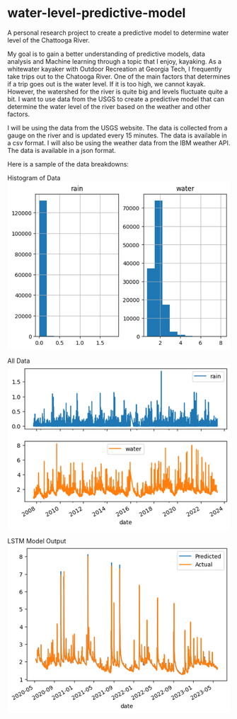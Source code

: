 # water-level-predictive-model

A personal research project to create a predictive model to determine water level of the Chattooga River.

My goal is to gain a better understanding of predictive models, data analysis and Machine learning through a topic that I enjoy, kayaking. As a whitewater kayaker with Outdoor Recreation at Georgia Tech, I frequently take trips out to the Chatooga River. One of the main factors that determines if a trip goes out is the water level. If it is too high, we cannot kayak. However, the watershed for the river is quite big and levels fluctuate quite a bit. I want to use data from the USGS to create a predictive model that can determine the water level of the river based on the weather and other factors.

I will be using the data from the USGS website. The data is collected from a gauge on the river and is updated every 15 minutes. The data is available in a csv format. I will also be using the weather data from the IBM weather API. The data is available in a json format.

Here is a sample of the data breakdowns:

Histogram of Data
![Histogram of Data](https://raw.githubusercontent.com/teenageknight/water-level-predictive-model/main/pics/all_data_histogram.png)

All Data
![All Data](https://raw.githubusercontent.com/teenageknight/water-level-predictive-model/main/pics/all_data.png)

LSTM Model Output
![LSTM](https://raw.githubusercontent.com/teenageknight/water-level-predictive-model/main/pics/lstm_results_1.png)
